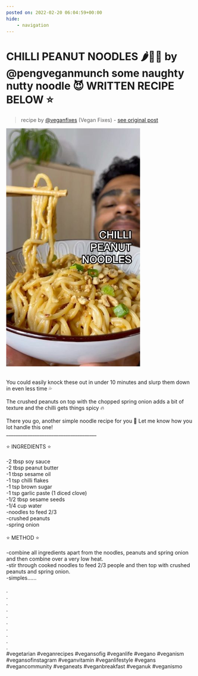 ```yaml
---
posted on: 2022-02-20 06:04:59+00:00
hide:
    - navigation
---
```


# CHILLI PEANUT NOODLES 🌶🥜🍜 by @pengveganmunch some naughty nutty noodle 😈 WRITTEN RECIPE BELOW ⭐️  

> recipe by [@veganfixes](https://www.instagram.com/veganfixes/) 
(Vegan Fixes) - [see original post](https://instagram.com/p/CaMDoPXJAvp)

![](../img/veganfixes_20-02-2022_0602.png)

\
You could easily knock these out in under 10 minutes and slurp them down in even less time 💦 \
\
The crushed peanuts on top with the chopped spring onion adds a bit of texture and the chilli gets things spicy 🔥 \
\
There you go, another simple noodle recipe for you 👀 Let me know how you lot handle this one!\
______________________________________\
\
⭐️ INGREDIENTS ⭐️ \
\
-2 tbsp soy sauce\
-2 tbsp peanut butter\
-1 tbsp sesame oil\
-1 tsp chilli flakes\
-1 tsp brown sugar\
-1 tsp garlic paste (1 diced clove)\
-1/2 tbsp sesame seeds\
-1/4 cup water\
-noodles to feed 2/3\
-crushed peanuts \
-spring onion\
\
⭐️ METHOD ⭐️ \
\
-combine all ingredients apart from the noodles, peanuts and spring onion and then combine over a very low heat.\
-stir through cooked noodles to feed 2/3 people and then top with crushed peanuts and spring onion.\
-simples......\
\
.\
.\
.\
.\
.\
.\
.\
.\
.\
.\
\#vegetarian \#veganrecipes \#vegansofig \#veganlife \#vegano \#veganism \#vegansofinstagram \#veganvitamin \#veganlifestyle \#vegans \#vegancommunity \#veganeats \#veganbreakfast \#veganuk \#veganismo 